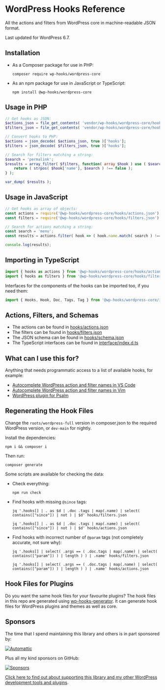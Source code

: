 # WordPress Hooks Reference

All the actions and filters from WordPress core in machine-readable JSON format.

Last updated for WordPress 6.7.

## Installation

* As a Composer package for use in PHP:
    ```shell
    composer require wp-hooks/wordpress-core
    ```
* As an npm package for use in JavaScript or TypeScript:
    ```shell
    npm install @wp-hooks/wordpress-core
    ```

## Usage in PHP

```php
// Get hooks as JSON:
$actions_json = file_get_contents( 'vendor/wp-hooks/wordpress-core/hooks/actions.json' );
$filters_json = file_get_contents( 'vendor/wp-hooks/wordpress-core/hooks/filters.json' );

// Convert hooks to PHP:
$actions = json_decode( $actions_json, true )['hooks'];
$filters = json_decode( $filters_json, true )['hooks'];

// Search for filters matching a string:
$search = 'permalink';
$results = array_filter( $filters, function( array $hook ) use ( $search ) {
    return ( strpos( $hook['name'], $search ) !== false );
} );

var_dump( $results );
```

## Usage in JavaScript

```js
// Get hooks as array of objects:
const actions = require('@wp-hooks/wordpress-core/hooks/actions.json').hooks;
const filters = require('@wp-hooks/wordpress-core/hooks/filters.json').hooks;

// Search for actions matching a string:
const search = 'menu';
const results = actions.filter( hook => ( hook.name.match( search ) !== null ) );

console.log(results);
```

## Importing in TypeScript

```typescript
import { hooks as actions } from '@wp-hooks/wordpress-core/hooks/actions.json';
import { hooks as filters } from '@wp-hooks/wordpress-core/hooks/filters.json';
```

Interfaces for the components of the hooks can be imported too, if you need them:

```typescript
import { Hooks, Hook, Doc, Tags, Tag } from '@wp-hooks/wordpress-core/interface';
```

## Actions, Filters, and Schemas

* The actions can be found in [hooks/actions.json](hooks/actions.json)
* The filters can be found in [hooks/filters.json](hooks/filters.json)
* The JSON schema can be found in [hooks/schema.json](hooks/schema.json)
* The TypeScript interfaces can be found in [interface/index.d.ts](interface/index.d.ts)

## What can I use this for?

Anything that needs programmatic access to a list of available hooks, for example:

* [Autocomplete WordPress action and filter names in VS Code](https://github.com/johnbillion/vscode-wordpress-hooks)
* [Autocomplete WordPress action and filter names in Vim](https://github.com/Mte90/deoplete-wp-hooks)
* [WordPress plugin for Psalm](https://github.com/humanmade/psalm-plugin-wordpress)

## Regenerating the Hook Files

Change the `roots/wordpress-full` version in composer.json to the required WordPress version, or `dev-main` for nightly.

Install the dependencies:

```shell
npm i && composer i
```

Then run:

```shell
composer generate
```

Some scripts are available for checking the data:

* Check everything:
  ```shell
  npm run check
  ```
* Find hooks with missing `@since` tags:
  ```shell
  jq '.hooks[] | . as $d | .doc .tags | map(.name) | select( contains(["since"]) | not ) | $d' hooks/filters.json
  ```
  ```shell
  jq '.hooks[] | . as $d | .doc .tags | map(.name) | select( contains(["since"]) | not ) | $d' hooks/actions.json
  ```
* Find hooks with incorrect number of `@param` tags (not completely accurate, not sure why):
  ```shell
  jq '.hooks[] | select( .args == ( .doc.tags | map(.name) | select( contains(["param"]) ) | length ) ) | .name' hooks/filters.json
  ```
  ```shell
  jq '.hooks[] | select( .args == ( .doc.tags | map(.name) | select( contains(["param"]) ) | length ) ) | .name' hooks/actions.json
  ```

## Hook Files for Plugins

Do you want the same hook files for your favourite plugins? The hook files in this repo are generated using [wp-hooks-generator](https://github.com/wp-hooks/generator). It can generate hook files for WordPress plugins and themes as well as core.

## Sponsors

The time that I spend maintaining this library and others is in part sponsored by:

[![Automattic](assets/gh/automattic.png)](https://automattic.com)

Plus all my kind sponsors on GitHub:

[![Sponsors](https://cdn.jsdelivr.net/gh/johnbillion/johnbillion/sponsors.svg)](https://github.com/sponsors/johnbillion)

[Click here to find out about supporting this library and my other WordPress development tools and plugins](https://github.com/sponsors/johnbillion).
